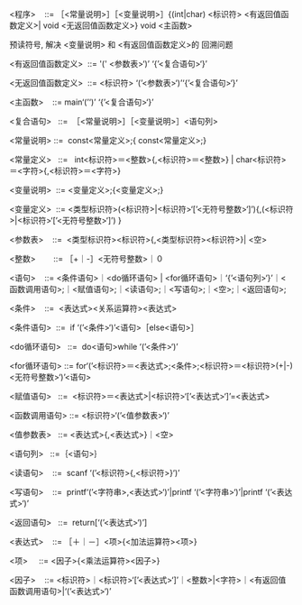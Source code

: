 <程序>    ::= ［<常量说明>］［<变量说明>］{(int|char) <标识符> <有返回值函数定义>| void <无返回值函数定义>} void <主函数>

预读符号, 解决 <变量说明> 和 <有返回值函数定义>的 回溯问题

<有返回值函数定义>  ::= '(' <参数表>‘)’ ‘{’<复合语句>‘}’

<无返回值函数定义>  ::= <标识符> ‘(’<参数表>‘)’‘{’<复合语句>‘}’

<主函数>    ::= main‘(’‘)’ ‘{’<复合语句>‘}’

<复合语句>   ::=  ［<常量说明>］［<变量说明>］<语句列>

<常量说明> ::=  const<常量定义>;{ const<常量定义>;}

<常量定义>   ::=   int<标识符>＝<整数>{,<标识符>＝<整数>} | char<标识符>＝<字符>{,<标识符>＝<字符>}

<变量说明>  ::= <变量定义>;{<变量定义>;}

<变量定义>  ::= <类型标识符>(<标识符>|<标识符>‘[’<无符号整数>‘]’){,(<标识符>|<标识符>‘[’<无符号整数>‘]’) }

<参数表>    ::=  <类型标识符><标识符>{,<类型标识符><标识符>}| <空>

<整数>        ::= ［+｜-］<无符号整数>｜０

<语句>    ::= <条件语句>｜<do循环语句> | <for循环语句>｜‘{’<语句列>‘}’｜<函数调用语句>;｜<赋值语句>;｜<读语句>;｜<写语句>;｜<空>;｜<返回语句>;

<条件>    ::=  <表达式><关系运算符><表达式>

<条件语句>  ::=  if ‘(’<条件>‘)’<语句>［else<语句>］

<do循环语句>   ::=  do<语句>while ‘(’<条件>‘)’

<for循环语句>  ::= for‘(’<标识符>＝<表达式>;<条件>;<标识符>＝<标识符>(+|-)<无符号整数>‘)’<语句> 

<赋值语句>   ::=  <标识符>＝<表达式>|<标识符>‘[’<表达式>‘]’=<表达式>

<函数调用语句> ::= <标识符>‘(’<值参数表>‘)’

<值参数表>   ::= <表达式>{,<表达式>}｜<空>

<语句列>   ::=｛<语句>｝

<读语句>    ::=  scanf ‘(’<标识符>{,<标识符>}‘)’

<写语句>    ::=  printf‘(’<字符串>,<表达式>‘)’|printf ‘(’<字符串>‘)’|printf ‘(’<表达式>‘)’

<返回语句>   ::=  return[‘(’<表达式>‘)’]

<表达式>    ::= ［＋｜－］<项>{<加法运算符><项>}

<项>     ::= <因子>{<乘法运算符><因子>}

<因子>    ::= <标识符>｜<标识符>‘[’<表达式>‘]’｜<整数>|<字符>｜<有返回值函数调用语句>|‘(’<表达式>‘)’
